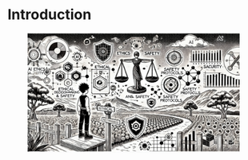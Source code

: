 # Introduction

<figure><img src="../../.gitbook/assets/ethics-introduction-min.png" alt=""><figcaption></figcaption></figure>

